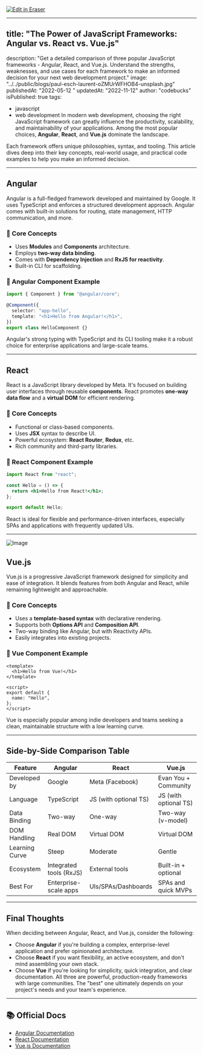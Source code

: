 <p><a target="_blank" href="https://app.eraser.io/workspace/ZKlXBUgpOQcMh82xwGKO" id="edit-in-eraser-github-link"><img alt="Edit in Eraser" src="https://firebasestorage.googleapis.com/v0/b/second-petal-295822.appspot.com/o/images%2Fgithub%2FOpen%20in%20Eraser.svg?alt=media&amp;token=968381c8-a7e7-472a-8ed6-4a6626da5501"></a></p>

---

## title: "The Power of JavaScript Frameworks: Angular vs. React vs. Vue.js"
description: "Get a detailed comparison of three popular JavaScript frameworks - Angular, React, and Vue.js. Understand the strengths, weaknesses, and use cases for each framework to make an informed decision for your next web development project."
image: "../../public/blogs/paul-esch-laurent-oZMUrWFHOB4-unsplash.jpg"
publishedAt: "2022-05-12 "
updatedAt: "2022-11-12"
author: "codebucks"
isPublished: true
tags:
 - javascript
 - web development
In modern web development, choosing the right JavaScript framework can greatly influence the productivity, scalability, and maintainability of your applications. Among the most popular choices, **Angular**, **React**, and **Vue.js** dominate the landscape.

Each framework offers unique philosophies, syntax, and tooling. This article dives deep into their key concepts, real-world usage, and practical code examples to help you make an informed decision.

---

## Angular
Angular is a full-fledged framework developed and maintained by Google. It uses TypeScript and enforces a structured development approach. Angular comes with built-in solutions for routing, state management, HTTP communication, and more.

### 🧠 Core Concepts
- Uses **Modules** and **Components** architecture.
- Employs **two-way data binding**.
- Comes with **Dependency Injection** and **RxJS for reactivity**.
- Built-in CLI for scaffolding.
### 🔧 Angular Component Example
```ts
import { Component } from "@angular/core";

@Component({
  selector: "app-hello",
  template: "<h1>Hello from Angular!</h1>",
})
export class HelloComponent {}
```
Angular's strong typing with TypeScript and its CLI tooling make it a robust choice for enterprise applications and large-scale teams.

---

## React
React is a JavaScript library developed by Meta. It's focused on building user interfaces through reusable **components**. React promotes **one-way data flow** and a **virtual DOM** for efficient rendering.

### 🧠 Core Concepts
- Functional or class-based components.
- Uses **JSX** syntax to describe UI.
- Powerful ecosystem: **React Router**, **Redux**, etc.
- Rich community and third-party libraries.
### 🔧 React Component Example
```jsx
import React from "react";

const Hello = () => {
  return <h1>Hello from React!</h1>;
};

export default Hello;
```
React is ideal for flexible and performance-driven interfaces, especially SPAs and applications with frequently updated UIs.

---

![Image](/blogs/paul-esch-laurent-oZMUrWFHOB4-unsplash.jpg "")

## Vue.js
Vue.js is a progressive JavaScript framework designed for simplicity and ease of integration. It blends features from both Angular and React, while remaining lightweight and approachable.

### 🧠 Core Concepts
- Uses a **template-based syntax** with declarative rendering.
- Supports both **Options API** and **Composition API**.
- Two-way binding like Angular, but with Reactivity APIs.
- Easily integrates into existing projects.
### 🔧 Vue Component Example
```vue
<template>
  <h1>Hello from Vue!</h1>
</template>

<script>
export default {
  name: "Hello",
};
</script>
```
Vue is especially popular among indie developers and teams seeking a clean, maintainable structure with a low learning curve.

---

## Side-by-Side Comparison Table
| Feature | Angular | React | Vue.js |
| ----- | ----- | ----- | ----- |
| Developed by | Google | Meta (Facebook) | Evan You + Community |
| Language | TypeScript | JS (with optional TS) | JS (with optional TS) |
| Data Binding | Two-way | One-way | Two-way (v-model) |
| DOM Handling | Real DOM | Virtual DOM | Virtual DOM |
| Learning Curve | Steep | Moderate | Gentle |
| Ecosystem | Integrated tools (RxJS) | External tools | Built-in + optional |
| Best For | Enterprise-scale apps | UIs/SPAs/Dashboards | SPAs and quick MVPs |
---

## Final Thoughts
When deciding between Angular, React, and Vue.js, consider the following:

- Choose **Angular** if you're building a complex, enterprise-level application and prefer opinionated architecture.
- Choose **React** if you want flexibility, an active ecosystem, and don't mind assembling your own stack.
- Choose **Vue** if you're looking for simplicity, quick integration, and clear documentation.
All three are powerful, production-ready frameworks with large communities. The "best" one ultimately depends on your project's needs and your team's experience.

---

## 📚 Official Docs
- [﻿Angular Documentation](https://angular.io/docs) 
- [﻿React Documentation](https://reactjs.org/docs/getting-started.html) 
- [﻿Vue.js Documentation](https://vuejs.org/guide/) 




<!--- Eraser file: https://app.eraser.io/workspace/ZKlXBUgpOQcMh82xwGKO --->